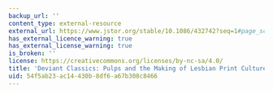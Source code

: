 ```yaml
---
backup_url: ''
content_type: external-resource
external_url: https://www.jstor.org/stable/10.1086/432742?seq=1#page_scan_tab_contents
has_external_licence_warning: true
has_external_license_warning: true
is_broken: ''
license: https://creativecommons.org/licenses/by-nc-sa/4.0/
title: 'Deviant Classics: Pulps and the Making of Lesbian Print Culture'
uid: 54f5ab23-ac14-430b-8df6-a67b308c8466
---
```

